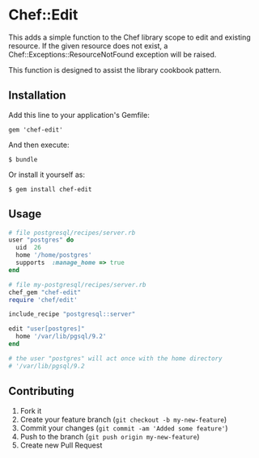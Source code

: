 # Chef::Edit

This adds a simple function to the Chef library scope to
edit and existing resource. If the given resource does not exist, 
a Chef::Exceptions::ResourceNotFound exception will be raised.

This function is designed to assist the library cookbook pattern.

## Installation

Add this line to your application's Gemfile:

    gem 'chef-edit'

And then execute:

    $ bundle

Or install it yourself as:

    $ gem install chef-edit

## Usage

```Ruby
# file postgresql/recipes/server.rb
user "postgres" do
  uid  26
  home '/home/postgres'
  supports  :manage_home => true
end

# file my-postgresql/recipes/server.rb
chef_gem "chef-edit"
require 'chef/edit'

include_recipe "postgresql::server"

edit "user[postgres]"
  home '/var/lib/pgsql/9.2'
end

# the user "postgres" will act once with the home directory
# '/var/lib/pgsql/9.2
```


## Contributing

1. Fork it
2. Create your feature branch (`git checkout -b my-new-feature`)
3. Commit your changes (`git commit -am 'Added some feature'`)
4. Push to the branch (`git push origin my-new-feature`)
5. Create new Pull Request
